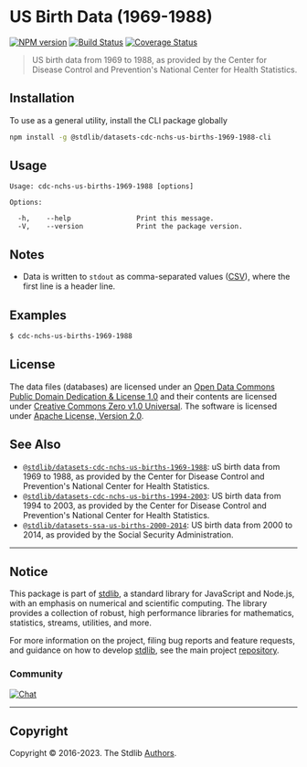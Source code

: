 <!--

@license Apache-2.0

Copyright (c) 2019 The Stdlib Authors.

Licensed under the Apache License, Version 2.0 (the "License");
you may not use this file except in compliance with the License.
You may obtain a copy of the License at

   http://www.apache.org/licenses/LICENSE-2.0

Unless required by applicable law or agreed to in writing, software
distributed under the License is distributed on an "AS IS" BASIS,
WITHOUT WARRANTIES OR CONDITIONS OF ANY KIND, either express or implied.
See the License for the specific language governing permissions and
limitations under the License.

-->

# US Birth Data (1969-1988)

[![NPM version][npm-image]][npm-url] [![Build Status][test-image]][test-url] [![Coverage Status][coverage-image]][coverage-url] <!-- [![dependencies][dependencies-image]][dependencies-url] -->

> US birth data from 1969 to 1988, as provided by the Center for Disease Control and Prevention's National Center for Health Statistics.











<section class="cli">



<section class="installation">

## Installation

To use as a general utility, install the CLI package globally

```bash
npm install -g @stdlib/datasets-cdc-nchs-us-births-1969-1988-cli
```

</section>

<!-- CLI usage documentation. -->

<section class="usage">

## Usage

```text
Usage: cdc-nchs-us-births-1969-1988 [options]

Options:

  -h,    --help                Print this message.
  -V,    --version             Print the package version.
```

</section>

<!-- /.usage -->

<section class="notes">

## Notes

-   Data is written to `stdout` as comma-separated values ([CSV][csv]), where the first line is a header line.

<section class="examples">

## Examples

```bash
$ cdc-nchs-us-births-1969-1988
```

</section>

<!-- /.examples -->

</section>

<!-- /.cli -->

<!-- <license> -->

## License

The data files (databases) are licensed under an [Open Data Commons Public Domain Dedication & License 1.0][pddl-1.0] and their contents are licensed under [Creative Commons Zero v1.0 Universal][cc0]. The software is licensed under [Apache License, Version 2.0][apache-license].

<!-- </license> -->

<!-- Section for related `stdlib` packages. Do not manually edit this section, as it is automatically populated. -->

<section class="related">

## See Also

-   <span class="package-name">[`@stdlib/datasets-cdc-nchs-us-births-1969-1988`][@stdlib/datasets-cdc-nchs-us-births-1969-1988]</span><span class="delimiter">: </span><span class="description">uS birth data from 1969 to 1988, as provided by the Center for Disease Control and Prevention's National Center for Health Statistics.</span>
-   <span class="package-name">[`@stdlib/datasets-cdc-nchs-us-births-1994-2003`][@stdlib/datasets/cdc-nchs-us-births-1994-2003]</span><span class="delimiter">: </span><span class="description">US birth data from 1994 to 2003, as provided by the Center for Disease Control and Prevention's National Center for Health Statistics.</span>
-   <span class="package-name">[`@stdlib/datasets-ssa-us-births-2000-2014`][@stdlib/datasets/ssa-us-births-2000-2014]</span><span class="delimiter">: </span><span class="description">US birth data from 2000 to 2014, as provided by the Social Security Administration.</span>

</section>

<!-- /.related -->

<!-- Section for all links. Make sure to keep an empty line after the `section` element and another before the `/section` close. -->


<section class="main-repo" >

* * *

## Notice

This package is part of [stdlib][stdlib], a standard library for JavaScript and Node.js, with an emphasis on numerical and scientific computing. The library provides a collection of robust, high performance libraries for mathematics, statistics, streams, utilities, and more.

For more information on the project, filing bug reports and feature requests, and guidance on how to develop [stdlib][stdlib], see the main project [repository][stdlib].

### Community

[![Chat][chat-image]][chat-url]

---

## Copyright

Copyright &copy; 2016-2023. The Stdlib [Authors][stdlib-authors].

</section>

<!-- /.stdlib -->

<!-- Section for all links. Make sure to keep an empty line after the `section` element and another before the `/section` close. -->

<section class="links">

[npm-image]: http://img.shields.io/npm/v/@stdlib/datasets-cdc-nchs-us-births-1969-1988-cli.svg
[npm-url]: https://npmjs.org/package/@stdlib/datasets-cdc-nchs-us-births-1969-1988-cli

[test-image]: https://github.com/stdlib-js/datasets-cdc-nchs-us-births-1969-1988/actions/workflows/test.yml/badge.svg?branch=main
[test-url]: https://github.com/stdlib-js/datasets-cdc-nchs-us-births-1969-1988/actions/workflows/test.yml?query=branch:main

[coverage-image]: https://img.shields.io/codecov/c/github/stdlib-js/datasets-cdc-nchs-us-births-1969-1988/main.svg
[coverage-url]: https://codecov.io/github/stdlib-js/datasets-cdc-nchs-us-births-1969-1988?branch=main

<!--

[dependencies-image]: https://img.shields.io/david/stdlib-js/datasets-cdc-nchs-us-births-1969-1988.svg
[dependencies-url]: https://david-dm.org/stdlib-js/datasets-cdc-nchs-us-births-1969-1988/main

-->

[chat-image]: https://img.shields.io/gitter/room/stdlib-js/stdlib.svg
[chat-url]: https://gitter.im/stdlib-js/stdlib/

[stdlib]: https://github.com/stdlib-js/stdlib

[stdlib-authors]: https://github.com/stdlib-js/stdlib/graphs/contributors

[cli-section]: https://github.com/stdlib-js/datasets-cdc-nchs-us-births-1969-1988#cli
[cli-url]: https://github.com/stdlib-js/datasets-cdc-nchs-us-births-1969-1988/tree/cli
[@stdlib/datasets-cdc-nchs-us-births-1969-1988]: https://github.com/stdlib-js/datasets-cdc-nchs-us-births-1969-1988/tree/main

[umd]: https://github.com/umdjs/umd
[es-module]: https://developer.mozilla.org/en-US/docs/Web/JavaScript/Guide/Modules

[deno-url]: https://github.com/stdlib-js/datasets-cdc-nchs-us-births-1969-1988/tree/deno
[umd-url]: https://github.com/stdlib-js/datasets-cdc-nchs-us-births-1969-1988/tree/umd
[esm-url]: https://github.com/stdlib-js/datasets-cdc-nchs-us-births-1969-1988/tree/esm
[branches-url]: https://github.com/stdlib-js/datasets-cdc-nchs-us-births-1969-1988/blob/main/branches.md

[pddl-1.0]: http://opendatacommons.org/licenses/pddl/1.0/

[cc0]: https://creativecommons.org/publicdomain/zero/1.0

[apache-license]: https://www.apache.org/licenses/LICENSE-2.0

[csv]: https://tools.ietf.org/html/rfc4180

<!-- <related-links> -->

[@stdlib/datasets/cdc-nchs-us-births-1994-2003]: https://github.com/stdlib-js/datasets-cdc-nchs-us-births-1994-2003

[@stdlib/datasets/ssa-us-births-2000-2014]: https://github.com/stdlib-js/datasets-ssa-us-births-2000-2014

<!-- </related-links> -->

</section>

<!-- /.links -->

